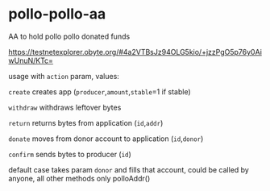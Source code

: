 # pollo-pollo-aa
AA to hold pollo pollo donated funds

https://testnetexplorer.obyte.org/#4a2VTBsJz94OLG5kio/+jzzPgO5p76y0AiwUnuN/KTc=

usage with `action` param, values:

`create` creates app (`producer`,`amount`,`stable`=1 if stable)

`withdraw` withdraws leftover bytes

`return` returns bytes from application (`id`,`addr`)

`donate` moves from donor account to application (`id`,`donor`)

`confirm` sends bytes to producer (`id`)

default case takes param `donor` and fills that account, could be called by anyone, all other methods only polloAddr()
